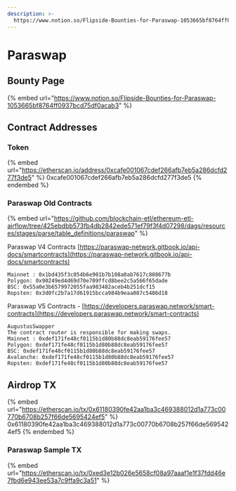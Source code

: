 ```yaml
---
description: >-
  https://www.notion.so/Flipside-Bounties-for-Paraswap-1053665bf8764ff0937bcd75df0acab3
---
```


# Paraswap

## Bounty Page

{% embed url="https://www.notion.so/Flipside-Bounties-for-Paraswap-1053665bf8764ff0937bcd75df0acab3" %}

## Contract Addresses

### Token

{% embed url="https://etherscan.io/address/0xcafe001067cdef266afb7eb5a286dcfd277f3de5" %}
0xcafe001067cdef266afb7eb5a286dcfd277f3de5
{% endembed %}

### Paraswap Old Contracts

{% embed url="https://github.com/blockchain-etl/ethereum-etl-airflow/tree/425ebdbb573fb4db2842ede571ef79f3f4d07298/dags/resources/stages/parse/table_definitions/paraswap" %}

Paraswap V4 Contracts [https://paraswap-network.gitbook.io/api-docs/smartcontracts](https://paraswap-network.gitbook.io/api-docs/smartcontracts)

```
Mainnet : 0x1bd435f3c054b6e901b7b108a0ab7617c808677b
Polygon: 0x90249ed4d69d70e709ffcd8bee2c5a566f65dade
BSC: 0x55a0e3b6579972055faa983482aceb4b251dcf15
Ropsten: 0x3d0fc2b7a17d61915bcca984b9eaa087c5486d18
```

Paraswap V5 Contracts - [https://developers.paraswap.network/smart-contracts](https://developers.paraswap.network/smart-contracts)

```
AugustusSwapper
The contract router is responsible for making swaps.
Mainnet : 0xdef171fe48cf0115b1d80b88dc8eab59176fee57
Polygon: 0xdef171fe48cf0115b1d80b88dc8eab59176fee57
BSC: 0xdef171fe48cf0115b1d80b88dc8eab59176fee57
Avalanche: 0xdef171fe48cf0115b1d80b88dc8eab59176fee57
Ropsten: 0xdef171fe48cf0115b1d80b88dc8eab59176fee57
```

## Airdrop TX

{% embed url="https://etherscan.io/tx/0x61180390fe42aa1ba3c469388012d1a773c00770b6708b257f66de5695424ef5" %}
0x61180390fe42aa1ba3c469388012d1a773c00770b6708b257f66de5695424ef5
{% endembed %}

### Paraswap Sample TX

{% embed url="https://etherscan.io/tx/0xed3e12b026e5658cf08a97aaaf1e1f37fdd46e7fbd6e943ee53a7c9ffa9c3a51" %}
